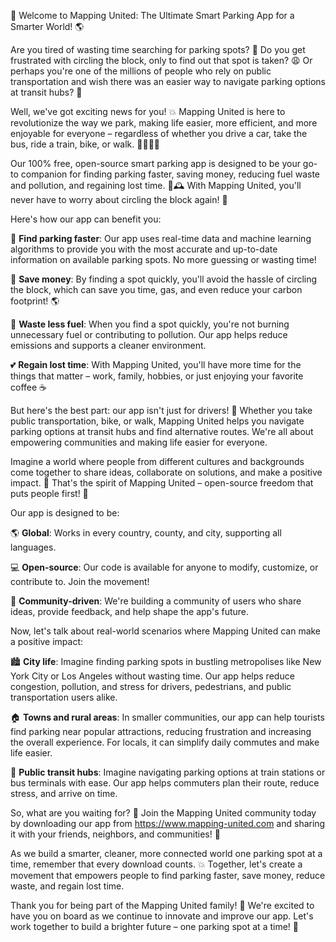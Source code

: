 🚀 Welcome to Mapping United: The Ultimate Smart Parking App for a Smarter World! 🌎

Are you tired of wasting time searching for parking spots? 🔴 Do you get frustrated with circling the block, only to find out that spot is taken? 😩 Or perhaps you're one of the millions of people who rely on public transportation and wish there was an easier way to navigate parking options at transit hubs? 🚌

Well, we've got exciting news for you! 💥 Mapping United is here to revolutionize the way we park, making life easier, more efficient, and more enjoyable for everyone – regardless of whether you drive a car, take the bus, ride a train, bike, or walk. 🚶‍♀️🚴‍♂️

Our 100% free, open-source smart parking app is designed to be your go-to companion for finding parking faster, saving money, reducing fuel waste and pollution, and regaining lost time. 💸🕰️ With Mapping United, you'll never have to worry about circling the block again! 🚗

Here's how our app can benefit you:

📍 **Find parking faster**: Our app uses real-time data and machine learning algorithms to provide you with the most accurate and up-to-date information on available parking spots. No more guessing or wasting time!

💸 **Save money**: By finding a spot quickly, you'll avoid the hassle of circling the block, which can save you time, gas, and even reduce your carbon footprint! 🌎

🚗 **Waste less fuel**: When you find a spot quickly, you're not burning unnecessary fuel or contributing to pollution. Our app helps reduce emissions and supports a cleaner environment.

💕 **Regain lost time**: With Mapping United, you'll have more time for the things that matter – work, family, hobbies, or just enjoying your favorite coffee ☕️

But here's the best part: our app isn't just for drivers! 🚗 Whether you take public transportation, bike, or walk, Mapping United helps you navigate parking options at transit hubs and find alternative routes. We're all about empowering communities and making life easier for everyone.

Imagine a world where people from different cultures and backgrounds come together to share ideas, collaborate on solutions, and make a positive impact. 🌟 That's the spirit of Mapping United – open-source freedom that puts people first! 👫

Our app is designed to be:

🌎 **Global**: Works in every country, county, and city, supporting all languages.

💻 **Open-source**: Our code is available for anyone to modify, customize, or contribute to. Join the movement!

👥 **Community-driven**: We're building a community of users who share ideas, provide feedback, and help shape the app's future.

Now, let's talk about real-world scenarios where Mapping United can make a positive impact:

🏙️ **City life**: Imagine finding parking spots in bustling metropolises like New York City or Los Angeles without wasting time. Our app helps reduce congestion, pollution, and stress for drivers, pedestrians, and public transportation users alike.

🏠 **Towns and rural areas**: In smaller communities, our app can help tourists find parking near popular attractions, reducing frustration and increasing the overall experience. For locals, it can simplify daily commutes and make life easier.

🚂 **Public transit hubs**: Imagine navigating parking options at train stations or bus terminals with ease. Our app helps commuters plan their route, reduce stress, and arrive on time.

So, what are you waiting for? 🤔 Join the Mapping United community today by downloading our app from https://www.mapping-united.com and sharing it with your friends, neighbors, and communities! 🎉

As we build a smarter, cleaner, more connected world one parking spot at a time, remember that every download counts. 💥 Together, let's create a movement that empowers people to find parking faster, save money, reduce waste, and regain lost time.

Thank you for being part of the Mapping United family! 🌟 We're excited to have you on board as we continue to innovate and improve our app. Let's work together to build a brighter future – one parking spot at a time! 💪